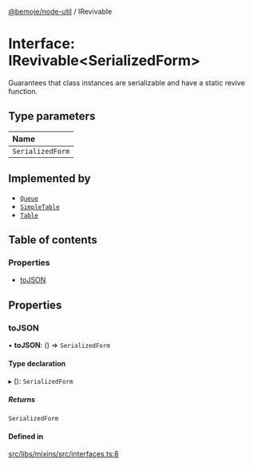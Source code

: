 [@bemoje/node-util](/docs/index.md) / IRevivable

# Interface: IRevivable<SerializedForm\>

Guarantees that class instances are serializable and have a static revive function.

## Type parameters

| Name |
| :------ |
| `SerializedForm` |

## Implemented by

- [`Queue`](/docs/classes/Queue.md)
- [`SimpleTable`](/docs/classes/SimpleTable.md)
- [`Table`](/docs/classes/Table.md)

## Table of contents

### Properties

- [toJSON](/docs/interfaces/IRevivable.md#tojson)

## Properties

### toJSON

• **toJSON**: () => `SerializedForm`

#### Type declaration

▸ (): `SerializedForm`

##### Returns

`SerializedForm`

#### Defined in

[src/libs/mixins/src/interfaces.ts:8](https://github.com/bemoje/bemoje-node-util/blob/fd39a18/src/libs/mixins/src/interfaces.ts#L8)
